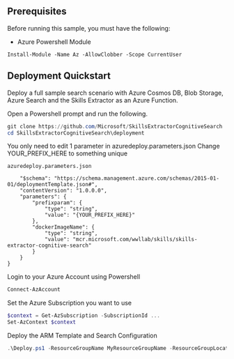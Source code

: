 ## Prerequisites

Before running this sample, you must have the following:

* Azure Powershell Module

```
Install-Module -Name Az -AllowClobber -Scope CurrentUser
```

## Deployment Quickstart

Deploy a full sample search scenario with Azure Cosmos DB, Blob Storage, Azure Search and the Skills Extractor as an Azure Function.

Open a Powershell prompt and run the following.
```powershell
git clone https://github.com/Microsoft/SkillsExtractorCognitiveSearch
cd SkillsExtractorCognitiveSearch\deployment
```

You only need to edit 1 parameter in azuredeploy.parameters.json
Change YOUR_PREFIX_HERE to something unique

`azuredeploy.parameters.json`
```json{
    "$schema": "https://schema.management.azure.com/schemas/2015-01-01/deploymentTemplate.json#",
    "contentVersion": "1.0.0.0",
    "parameters": {
        "prefixparam": {
            "type": "string",
            "value": "{YOUR_PREFIX_HERE}"
        },
        "dockerImageName": {
            "type": "string",
            "value": "mcr.microsoft.com/wwllab/skills/skills-extractor-cognitive-search"
        }
    }
}
```

Login to your Azure Account using Powershell
```powershell
Connect-AzAccount
```

Set the Azure Subscription you want to use
```powershell
$context = Get-AzSubscription -SubscriptionId ...
Set-AzContext $context
```

Deploy the ARM Template and Search Configuration
```powershell
.\Deploy.ps1 -ResourceGroupName MyResourceGroupName -ResourceGroupLocation westus2
```
